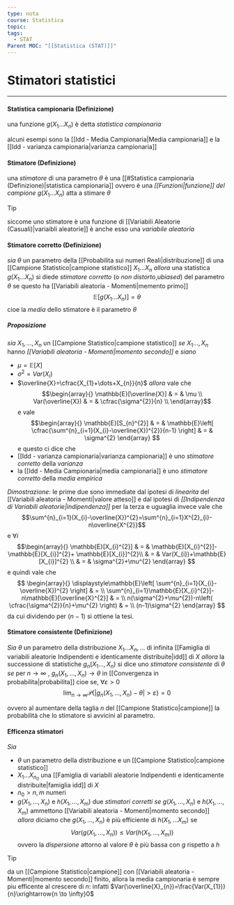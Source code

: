 ```yaml
---
type: nota
course: Statistica
topic: 
tags:
  - STAT
Parent MOC: "[[Statistica (STAT)]]"
---
```

# Stimatori statistici
---
#### Statistica campionaria (Definizione)
una funzione $g(X_{1}\dots X_{n})$ è detta _statistica campionaria_ 

alcuni esempi sono la [[Idd - Media Campionaria|Media campionaria]] e la [[Idd - varianza campionaria|varianza campionaria]]

#### Stimatore (Definizione)
una _stimatore_ di una parametro $\theta$ è una [[#Statistica campionaria (Definizione)|statistica campionaria]] ovvero è una _[[Funzioni|funzione]] del campione_  $g(X_{1}\dots X_{n})$ atta a stimare $\theta$ 

>[!tip] 
>siccome uno stimatore è una funzione di [[Variabili Aleatorie (Casuali)|variaibli aleatorie]] è anche esso una _variabile aleatoria_


#### Stimatore corretto (Definizione)
_sia_ $\theta$ un parametro della [[Probabilita sui numeri Reali|distribuzione]] di una [[Campione Statistico|campione statistico]] $X_{1}\dots X_{n}$
_allora_ una statistica $g(X_{1}\dots X_{n})$ si diede _stimatore corretto_ (o _non distorto_,_ubiased_) del parametro $\theta$ se questo ha [[Variabili aleatoria - Momenti|memento primo]] $$\mathbb{E}[g(X_{1}\dots X_{n})]=\theta$$cioe la _media_ dello stimatore è il parametro $\theta$


##### Proposizione
_sia_ $X_{1},\dots,X_{n}$ un [[Campione Statistico|campione statistico]] 
_se_ $X_{1}\dots,X_{n}$ hanno _[[Variabili aleatoria - Momenti|momento secondo]]_
e _siano_
- $\mu=\mathbb{E}[X_{}]$
- $\sigma^{2} =Var(X_{i})$
- $\overline{X}=\cfrac{X_{1}+\dots+X_{n}}{n}$
_allora_ vale che$$\begin{array}{}
\mathbb{E}[\overline{X}] & = & \mu \\
Var(\overline{X}) & = & \cfrac{\sigma^{2}}{n} \\
\end{array}$$ e vale $$\begin{array}{}
\mathbb{E}[S_{n}^{2}] & = & \mathbb{E}\left[ \cfrac{\sum^{n}_{i=1}(X_{i}-\overline{X})^{2}}{n-1} \right]  & = & \sigma^{2}
\end{array}
$$e questo ci dice che 
- [[Idd - varianza campionaria|varianza campionaria]] è uno _stimatore corretto_ della _varianza_
- la [[Idd - Media Campionaria|media campionaria]] è uno _stimatore corretto_ della _media empirica_


_Dimostrazione_:
	le prime due sono immediate dal ipotesi di _linearita_ del [[Variabili aleatoria - Momenti|valore atteso]] e dal ipotesi di _[[Indipendenza di Variabili aleatorie|indipendenza]]_ 
	per la terza e uguaglia invece vale che $$\sum^{n}_{i=1}(X_{i}-\overline{X})^{2}=\sum^{n}_{i=1}X^{2}_{i}-n\overline{X^{2}}$$e $\forall  i$$$\begin{array}{}
	\mathbb{E}[X_{i}^{2}] & =  & \mathbb{E}[X_{i}^{2}]-\mathbb{E}[X_{i}]^{2}+ \mathbb{E}[X_{i}]^{2}\\
  &  = & Var(X_{i})+\mathbb{E}[X_{i}]^{2}  \\
& = & \sigma^{2}+\mu^{2}
    \end{array}
	$$e quindi vale che $$
	\begin{array}{}
	\displaystyle\mathbb{E}\left[ \sum^{n}_{i=1}(X_{i}-\overline{X})^{2} \right] & = \\
    \sum^{n}_{i=1}\mathbb{E}[X_{i}^{2}]-n\mathbb{E}[\overline{X}^{2}] & = \\
    n(\sigma^{2}+\mu^{2})-n\left( \cfrac{\sigma^{2}}{n}+\mu^{2} \right) & = \\
    (n-1)\sigma^{2}
\end{array}
	$$da cui dividendo per $(n-1)$ si ottiene la tesi.


#### Stimatore consistente (Definizione)
_Sia_ $\theta$ un parametro della distribuzione $X_{1}\dots X_{n},\dots$ di infinita [[Famiglia di variabili aleatorie Indipendenti e identicamente distribuite|idd]] di $X$ 
_allora_ la successione di statistiche $g_{n}(X_{1}\dots,X_{n})$ si dice uno _stimatore consistente_ di $\theta$ 
_se_ per $n \to \infty$ , $g_{n}(X_{1},\dots,X_{n}) \to \theta$ in [[Convergenza in probabilita|probabilita]] cioe se, $\forall \varepsilon>0$    $$\lim_{ n \to \infty }\mathcal{P}\{ |g_{n}(X_{1},\dots,X_{n})-\theta| > \varepsilon \} =0$$

ovvero al aumentare della taglia $n$ del [[Campione Statistico|campione]] la probabilità che lo stimatore si avvicini al parametro.



#### Efficenza stimatori
_Sia_ 
- $\theta$ un parametro della distribuzione e un [[Campione Statistico|campione statistico]]
-  $X_{1}\dots X_{n_{0}}$ una [[Famiglia di variabili aleatorie Indipendenti e identicamente distribuite|famiglia idd]] di $X$ 
-  $n_{0}>n,m$  numeri
-  $g(X_{1},\dots,X_{n})$ e $h(X_{1},\dots,X_{m})$ due _stimatori corretti_ 
 _se_ $g(X_{1},\dots,X_{n})$ e $h(X_{1},\dots,X_{m})$ ammettono [[Variabili aleatoria - Momenti|momento secondo]] 
_allora_ diciamo che $g(X_{1},\dots,X_{n})$ è più efficiente di $h(X_{1},\dots X_{m})$ se $$Var(g(X_{1},\dots,X_{n}))\leq Var(h(X_{1},\dots,X_{m}))$$
ovvero la _dispersione_ attorno al valore $\theta$ è più bassa con $g$ rispetto a $h$


> [!tip]
> da un [[Campione Statistico|campione]] con [[Variabili aleatoria - Momenti|momento secondo]] finito, allora la media campionaria è sempre piu efficente al crescere di $n$: infatti $Var(\overline{X}_{n})=\frac{Var(X_{1})}{n}\xrightarrow{n \to \infty}0$ 



